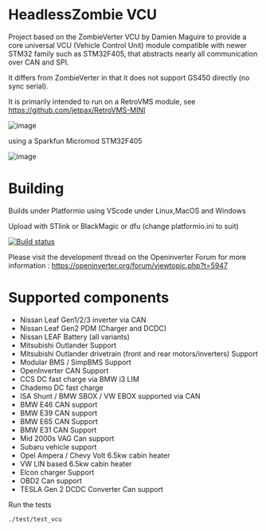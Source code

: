 # HeadlessZombie VCU

Project based on the ZombieVerter VCU by Damien Maguire to provide a core universal VCU (Vehicle Control Unit) module compatible with newer STM32 family such as STM32F405, that abstracts nearly all communication over CAN and SPI.

It differs from ZombieVerter in that it does not support GS450 directly (no sync serial).

It is primarily intended to run on a RetroVMS module, see https://github.com/jetpax/RetroVMS-MINI

![image](https://github.com/user-attachments/assets/c584d99b-4438-47ad-a113-9328fe9f0993)


using a Sparkfun Micromod STM32F405

![image](https://github.com/user-attachments/assets/99b32835-a8f7-409d-b947-08ffc6281d15)


# Building
Builds under Platformio using VScode under Linux,MacOS and Windows

Upload with STlink or BlackMagic or dfu (change platformio.ini to suit)


[![Build status](../../actions/workflows/CI-build.yml/badge.svg)](../../actions/workflows/CI-build.yml)


Please visit the development thread on the Openinverter Forum for more information : https://openinverter.org/forum/viewtopic.php?t=5947



# Supported components

- Nissan Leaf Gen1/2/3 inverter via CAN
- Nissan Leaf Gen2 PDM (Charger and DCDC)
- Nissan LEAF Battery (all variants)
- Mitsubishi Outlander Support
- Mitsubishi Outlander drivetrain (front and rear motors/inverters) Support
- Modular BMS / SimpBMS Support
- OpenInverter CAN Support
- CCS DC fast charge via BMW i3 LIM
- Chademo DC fast charge
- ISA Shunt / BMW SBOX / VW EBOX supported via CAN
- BMW E46 CAN support
- BMW E39 CAN support
- BMW E65 CAN Support
- BMW E31 CAN Support
- Mid 2000s VAG Can support
- Subaru vehicle support
- Opel Ampera / Chevy Volt 6.5kw cabin heater
- VW LIN based 6.5kw cabin heater
- Elcon charger Support
- OBD2 Can support
- TESLA Gen 2 DCDC Converter Can support



Run the tests

`./test/test_vcu`


